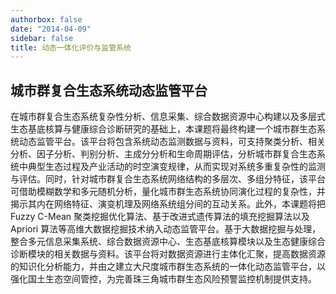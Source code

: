 ```yaml
---
authorbox: false
date: "2014-04-09"
sidebar: false
title: 动态一体化评价与监管系统
---
```


## 城市群复合生态系统动态监管平台

在城市群复合生态系统复杂性分析、信息采集、综合数据资源中心构建以及多层式生态基底核算与健康综合诊断研究的基础上，本课题将最终构建一个城市群生态系统动态监管平台。该平台将包含系统动态监测数据与资料，可支持聚类分析、相关分析、因子分析、判别分析、主成分分析和生命周期评估，分析城市群复合生态系统中典型生态过程及产业活动的时空演变规律，从而实现对系统多重复杂性的监测与评估。同时，针对城市群复合生态系统网络结构的多层次、多组分特征，该平台可借助模糊数学和多元随机分析，量化城市群生态系统协同演化过程的复杂性，并揭示其内在网络特征、演变机理及网络系统组分间的互动关系。此外，本课题将把Fuzzy C-Mean 聚类挖掘优化算法、基于改进式遗传算法的填充挖掘算法以及Apriori 算法等高维大数据挖掘技术纳入动态监管平台。基于大数据挖掘与处理，整合多元信息采集系统、综合数据资源中心、生态基底核算模块以及生态健康综合诊断模块的相关数据与资料。该平台将对数据资源进行主体化汇聚，提高数据资源的知识化分析能力，并由之建立大尺度城市群生态系统的一体化动态监管平台，以强化国土生态空间管控，为完善珠三角城市群生态风险预警监控机制提供支持。


